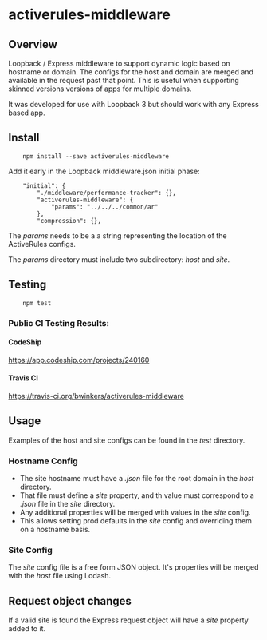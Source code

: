 # activerules-middleware

## Overview

Loopback / Express middleware to support dynamic logic based on hostname or domain.
The configs for the host and domain are merged and available in the request past that point.
This is useful when supporting skinned versions versions of apps for multiple domains.

It was developed for use with Loopback 3 but should work with any Express based app.

## Install 

```
    npm install --save activerules-middleware
```

Add it early in the Loopback middleware.json initial phase:
```
    "initial": {
        "./middleware/performance-tracker": {},
        "activerules-middleware": {
            "params": "../../../common/ar"
        },
        "compression": {},
```
The *params* needs to be a a string representing the location of the ActiveRules configs.

The *params* directory must include two subdirectory: *host* and *site*.

## Testing

```
    npm test
```

### Public CI Testing Results:

#### CodeShip

https://app.codeship.com/projects/240160

#### Travis CI

https://travis-ci.org/bwinkers/activerules-middleware


## Usage

Examples of the host and site configs can be found in the *test* directory.

### Hostname Config

* The site hostname must have a *.json* file for the root domain in the *host* directory.
* That file must define a *site* property, and th value must correspond to a *.json* file in the *site* directory.
* Any additional properties will be merged with values in the *site* config.
* This allows setting prod defaults in the *site* config and overriding them on a hostname basis.

### Site Config

The *site* config file is a free form JSON object. It's properties will be merged with the *host* file using Lodash.

## Request object changes
 
If a valid site is found the Express request object will have a *site* property added to it.